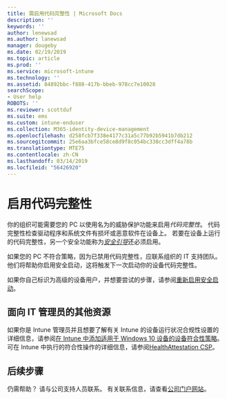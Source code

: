 ```yaml
---
title: 需启用代码完整性 | Microsoft Docs
description: ''
keywords: ''
author: lenewsad
ms.author: lanewsad
manager: dougeby
ms.date: 02/19/2019
ms.topic: article
ms.prod: ''
ms.service: microsoft-intune
ms.technology: ''
ms.assetid: 84892bbc-f888-417b-bbeb-978cc7e10028
searchScope:
- User help
ROBOTS: ''
ms.reviewer: scottduf
ms.suite: ems
ms.custom: intune-enduser
ms.collection: M365-identity-device-management
ms.openlocfilehash: d258fcb7f338e4177c31a5c77b92b5941b7db212
ms.sourcegitcommit: 25e6aa3bfce58ce8d9f8c054bc338cc3dff4a78b
ms.translationtype: MTE75
ms.contentlocale: zh-CN
ms.lasthandoff: 03/14/2019
ms.locfileid: "56426920"
---
```

# <a name="enable-code-integrity"></a>启用代码完整性

你的组织可能需要您的 PC 以使用名为的威胁保护功能来启用*代码完整性*。 代码完整性检查驱动程序和系统文件有损坏或恶意软件在设备上。 若要在设备上运行的代码完整性，另一个安全功能称为[*安全引导*](https://docs.microsoft.com/windows/security/information-protection/secure-the-windows-10-boot-process#secure-boot)还必须启用。 

如果您的 PC 不符合策略，因为已禁用代码完整性，应联系组织的 IT 支持团队。 他们将帮助你启用安全启动，这将触发下一次启动你的设备代码完整性。 

如果你自己标识为高级的设备用户，并想要尝试的步骤，请参阅[重新启用安全启动](https://docs.microsoft.com/windows-hardware/manufacture/desktop/disabling-secure-boot#re-enable-secure-boot)。

## <a name="additional-resources-for-it-administrators"></a>面向 IT 管理员的其他资源  
如果你是 Intune 管理员并且想要了解有关 Intune 的设备运行状况合规性设置的详细信息，请参阅[在 Intune 中添加适用于 Windows 10 设备的设备符合性策略](https://docs.microsoft.com/intune/compliance-policy-create-windows#windows-10-and-later-policy-settings)。 可在 Intune 中执行的符合性操作的详细信息，请参阅[HealthAttestation CSP](https://docs.microsoft.com/windows/client-management/mdm/healthattestation-csp#a-href-idtake-policy-actionastep-8-take-appropriate-policy-action-based-on-evaluation-results)。  

## <a name="next-steps"></a>后续步骤  
仍需帮助？ 请与公司支持人员联系。 有关联系信息，请查看[公司门户网站](https://go.microsoft.com/fwlink/?linkid=2010980)。
